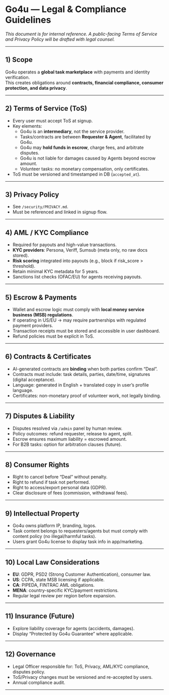 # Go4u — Legal & Compliance Guidelines

_This document is for internal reference. A public-facing Terms of Service and Privacy Policy will be drafted with legal counsel._

---

## 1) Scope
Go4u operates a **global task marketplace** with payments and identity verification.  
This creates obligations around **contracts, financial compliance, consumer protection, and data privacy**.

---

## 2) Terms of Service (ToS)
- Every user must accept ToS at signup.  
- Key elements:  
  - Go4u is an **intermediary**, not the service provider.  
  - Tasks/contracts are between **Requester & Agent**, facilitated by Go4u.  
  - Go4u may **hold funds in escrow**, charge fees, and arbitrate disputes.  
  - Go4u is not liable for damages caused by Agents beyond escrow amount.  
  - Volunteer tasks: no monetary compensation, only certificates.  
- ToS must be versioned and timestamped in DB (`accepted_at`).

---

## 3) Privacy Policy
- See `/security/PRIVACY.md`.  
- Must be referenced and linked in signup flow.  

---

## 4) AML / KYC Compliance
- Required for payouts and high-value transactions.  
- **KYC providers**: Persona, Veriff, Sumsub (meta only, no raw docs stored).  
- **Risk scoring** integrated into payouts (e.g., block if risk_score > threshold).  
- Retain minimal KYC metadata for 5 years.  
- Sanctions list checks (OFAC/EU) for agents receiving payouts.  

---

## 5) Escrow & Payments
- Wallet and escrow logic must comply with **local money service business (MSB) regulations**.  
- If operating in US/EU → may require partnerships with regulated payment providers.  
- Transaction receipts must be stored and accessible in user dashboard.  
- Refund policies must be explicit in ToS.  

---

## 6) Contracts & Certificates
- AI-generated contracts are **binding** when both parties confirm “Deal”.  
- Contracts must include: task details, parties, date/time, signatures (digital acceptance).  
- Language: generated in English + translated copy in user’s profile language.  
- Certificates: non-monetary proof of volunteer work, not legally binding.  

---

## 7) Disputes & Liability
- Disputes resolved via `/admin` panel by human review.  
- Policy outcomes: refund requester, release to agent, split.  
- Escrow ensures maximum liability = escrowed amount.  
- For B2B tasks: option for arbitration clauses (future).  

---

## 8) Consumer Rights
- Right to cancel before “Deal” without penalty.  
- Right to refund if task not performed.  
- Right to access/export personal data (GDPR).  
- Clear disclosure of fees (commission, withdrawal fees).  

---

## 9) Intellectual Property
- Go4u owns platform IP, branding, logos.  
- Task content belongs to requesters/agents but must comply with content policy (no illegal/harmful tasks).  
- Users grant Go4u license to display task info in app/marketing.  

---

## 10) Local Law Considerations
- **EU**: GDPR, PSD2 (Strong Customer Authentication), consumer law.  
- **US**: CCPA, state MSB licensing if applicable.  
- **CA**: PIPEDA, FINTRAC AML obligations.  
- **MENA**: country-specific KYC/payment restrictions.  
- Regular legal review per region before expansion.  

---

## 11) Insurance (Future)
- Explore liability coverage for agents (accidents, damages).  
- Display “Protected by Go4u Guarantee” where applicable.  

---

## 12) Governance
- Legal Officer responsible for: ToS, Privacy, AML/KYC compliance, disputes policy.  
- ToS/Privacy changes must be versioned and re-accepted by users.  
- Annual compliance audit.  

---
